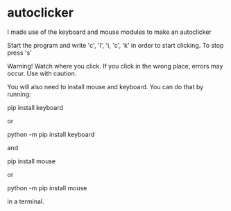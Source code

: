 # autoclicker
I made use of the keyboard and mouse modules to make an autoclicker

Start the program and write 'c', 'l', 'i, 'c', 'k' in order to start clicking.
To stop press 's'

Warning! Watch where you click. If you click in the wrong place, errors may occur. Use with caution.

You will also need to install mouse and keyboard.
You can do that by running:

pip install keyboard

or

python -m pip install keyboard

and

pip install mouse

or

python -m pip install mouse


in a terminal.
